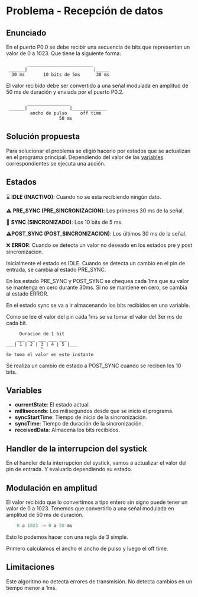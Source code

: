 # Problema - Recepción de datos

## Enunciado
En el puerto P0.0 se debe recibir una secuencia 
de bits que representan un valor de 0 a 1023. Que tiene la 
siguiente forma:

            _________________________
     ______|                         |_____
      30 ms       10 bits de 5ms      30 ms  

El valor recibido debe ser convertido a una señal
modulada en amplitud de 50 ms de duración y enviada por el puerto P0.2.

            ________________          
     ______|                |_____________
             ancho de pulso     off time
                        50 ms
 


## Solución propuesta
Para solucionar el problema se eligió hacerlo por estados que se actualizan en el programa principal. Dependiendo del valor de las [variables](#variables) correspondientes se ejecuta una acción.

## Estados
⌛ **IDLE (INACTIVO)**: Cuando no se esta recibiendo ningún dato.

⚠️ **PRE_SYNC (PRE_SINCRONIZACION)**: Los primeros 30 ms de la señal.

🔄 **SYNC (SINCRONIZADO)**: Los 10 bits de 5 ms.

⚠️**POST_SYNC (POST_SINCRONIZACION)**: Los últimos 30 ms de la señal.

❌ **ERROR**: Cuando se detecta un valor no deseado en los estados pre y post sincronizacion.

Inicialmente el estado es IDLE. Cuando se detecta un cambio en el pin de entrada, se cambia al estado PRE_SYNC.

En los estado PRE_SYNC y POST_SYNC se chequea cada 1ms que su valor se mantenga en cero durante 30ms. Si no se mantiene en cero, se cambia al estado ERROR.

En el estado sync se va a ir almacenando los bits recibidos en una variable.

Como se lee el valor del pin cada 1ms se va tomar el valor del 3er ms de cada bit.

``` mermaid copy
     Duracion de 1 bit
    ___ ___ ___ ___ ___
___| 1 | 2 | 3 | 4 | 5 |___
             ^
Se toma el valor en este instante

```

Se realiza un cambio de estado a POST_SYNC cuando se reciben los 10 bits.

## Variables
- **currentState**: El estado actual.
- **milliseconds**: Los milisegundos desde que se inicio el programa.
- **syncStartTime**: Tiempo de inicio de la sincronización.
- **syncTime**: Tiempo de duración de la sincronización.
- **receivedData**: Almacena los bits recibidos.


## Handler de la interrupcion del systick

En el handler de la interrupcion del systick, vamos a actualizar el valor del pin de entrada. Y evaluarlo dependiendo su estado.

## Modulación en amplitud
 
El valor recibido que lo convertimos a tipo entero sin signo puede tener un valor de 0 a 1023. Tenemos que convertirlo a una señal modulada en amplitud de 50 ms de duración.

``` c
    0 a 1023 -> 0 a 50 ms
```

Esto lo podemos hacer con una regla de 3 simple.

Primero calculamos el ancho el ancho de pulso y luego el off time.

 

## Limitaciones
   Este algoritmo no detecta errores de transmisión.
   No detecta cambios en un tiempo menor a 1ms.


